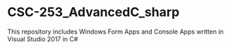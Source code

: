 # CSC-253_AdvancedC_sharp
This repository includes Windows Form Apps and Console Apps written in Visual Studio 2017 in C#
